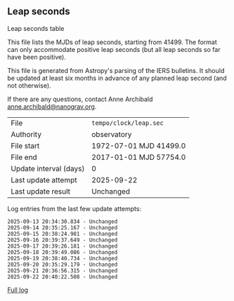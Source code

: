
## Leap seconds

Leap seconds table

This file lists the MJDs of leap seconds, starting from 41499.
The format can only accommodate positive leap seconds (but all
leap seconds so far have been positive).

This file is generated from Astropy's parsing of the IERS
bulletins. It should be updated at least six months in advance
of any planned leap second (and not otherwise).

If there are any questions, contact Anne Archibald
<anne.archibald@nanograv.org>.

|     |     |
|:--- |:--- |
| File | `tempo/clock/leap.sec` |
| Authority | observatory |
| File start | 1972-07-01 MJD 41499.0 |
| File end | 2017-01-01 MJD 57754.0 |
| Update interval (days) | 0 |
| Last update attempt | 2025-09-22 |
| Last update result | Unchanged |

Log entries from the last few update attempts:
```
2025-09-13 20:34:30.834 - Unchanged
2025-09-14 20:35:25.167 - Unchanged
2025-09-15 20:38:24.981 - Unchanged
2025-09-16 20:39:37.649 - Unchanged
2025-09-17 20:39:26.181 - Unchanged
2025-09-18 20:39:49.086 - Unchanged
2025-09-19 20:38:40.734 - Unchanged
2025-09-20 20:35:29.179 - Unchanged
2025-09-21 20:36:56.315 - Unchanged
2025-09-22 20:40:22.508 - Unchanged
```
[Full log](https://raw.githubusercontent.com/ipta/pulsar-clock-corrections/main/log/tempo/clock/leap.sec.log)
